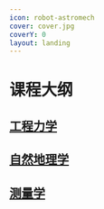 ```yaml
---
icon: robot-astromech
cover: cover.jpg
coverY: 0
layout: landing
---
```


# 课程大纲

## [工程力学](gong-cheng-li-xue/summary/)

## [自然地理学](geography/)

## [测量学](surveying/)
